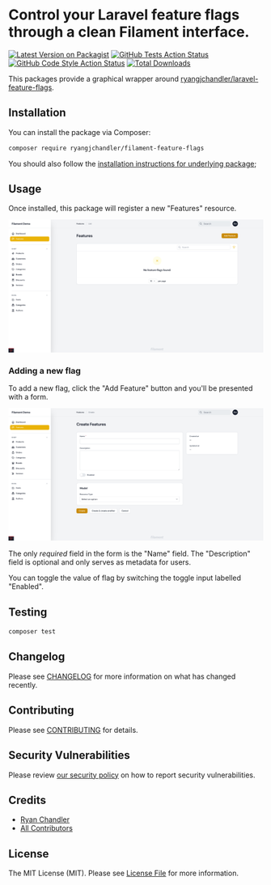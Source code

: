 # Control your Laravel feature flags through a clean Filament interface.

[![Latest Version on Packagist](https://img.shields.io/packagist/v/ryangjchandler/filament-feature-flags.svg?style=flat-square)](https://packagist.org/packages/ryangjchandler/filament-feature-flags)
[![GitHub Tests Action Status](https://img.shields.io/github/workflow/status/ryangjchandler/filament-feature-flags/run-tests?label=tests)](https://github.com/ryangjchandler/filament-feature-flags/actions?query=workflow%3Arun-tests+branch%3Amain)
[![GitHub Code Style Action Status](https://img.shields.io/github/workflow/status/ryangjchandler/filament-feature-flags/Check%20&%20fix%20styling?label=code%20style)](https://github.com/ryangjchandler/filament-feature-flags/actions?query=workflow%3A"Check+%26+fix+styling"+branch%3Amain)
[![Total Downloads](https://img.shields.io/packagist/dt/ryangjchandler/filament-feature-flags.svg?style=flat-square)](https://packagist.org/packages/ryangjchandler/filament-feature-flags)

This packages provide a graphical wrapper around [ryangjchandler/laravel-feature-flags](https://github.com/ryangjchandler/laravel-feature-flags).

## Installation

You can install the package via Composer:

```bash
composer require ryangjchandler/filament-feature-flags
```

You should also follow the [installation instructions for underlying package](https://github.com/ryangjchandler/laravel-feature-flags#installation);

## Usage

Once installed, this package will register a new "Features" resource.

![Empty resource](art/empty-resource.png)

### Adding a new flag

To add a new flag, click the "Add Feature" button and you'll be presented with a form.

![Empty create form](art/create-form.png)

The only _required_ field in the form is the "Name" field. The "Description" field is optional and only serves as metadata for users.

You can toggle the value of flag by switching the toggle input labelled "Enabled".

## Testing

```bash
composer test
```

## Changelog

Please see [CHANGELOG](CHANGELOG.md) for more information on what has changed recently.

## Contributing

Please see [CONTRIBUTING](.github/CONTRIBUTING.md) for details.

## Security Vulnerabilities

Please review [our security policy](../../security/policy) on how to report security vulnerabilities.

## Credits

- [Ryan Chandler](https://github.com/ryangjchandler)
- [All Contributors](../../contributors)

## License

The MIT License (MIT). Please see [License File](LICENSE.md) for more information.
